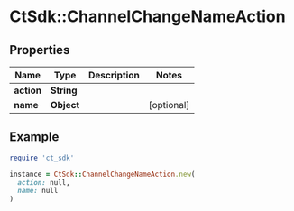 # CtSdk::ChannelChangeNameAction

## Properties

| Name | Type | Description | Notes |
| ---- | ---- | ----------- | ----- |
| **action** | **String** |  |  |
| **name** | **Object** |  | [optional] |

## Example

```ruby
require 'ct_sdk'

instance = CtSdk::ChannelChangeNameAction.new(
  action: null,
  name: null
)
```

